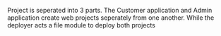 Project is seperated into 3 parts. 
The Customer application and Admin application create web projects seperately from one another. While the deployer acts a file module to deploy both projects